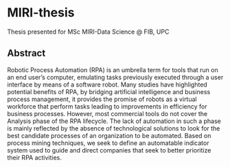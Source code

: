# MIRI-thesis
Thesis presented for MSc MIRI-Data Science @ FIB, UPC

## Abstract
Robotic Process Automation (RPA) is an umbrella term for tools that run on an end user’s computer, emulating tasks previously executed through a user interface by means of a software robot. Many studies have highlighted potential benefits of RPA, by bridging artificial intelligence and business process management, it provides the promise of robots as a virtual workforce that perform tasks leading to improvements in efficiency for business processes. However, most commercial tools do not cover the Analysis phase of the RPA lifecycle. The lack of automation in such a phase is mainly reflected by the absence of technological solutions to look for the best candidate processes of an organization to be automated. Based on process mining techniques, we seek to define an automatable indicator system used to guide and direct companies that seek to better prioritize their RPA activities.
